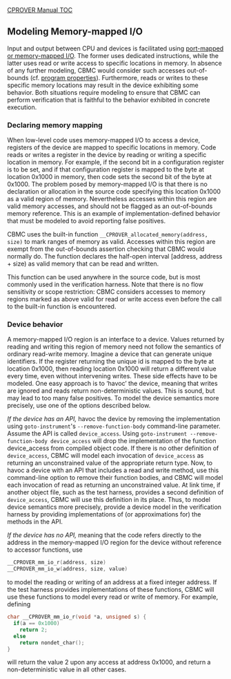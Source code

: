 [CPROVER Manual TOC](../../)

## Modeling Memory-mapped I/O

Input and output between CPU and devices is facilitated using
[port-mapped or memory-mapped I/O](https://en.wikipedia.org/wiki/Memory-mapped_I/O).
The former uses dedicated instructions, while the latter uses read or write
access to specific locations in memory.
In absence of any further modeling, CBMC would consider such accesses
out-of-bounds (cf. [program properties](../../properties/)).
Furthermore, reads or writes to these specific memory locations may result in
the device exhibiting some behavior.
Both situations require modeling to ensure that CBMC can perform verification
that is faithful to the behavior exhibited in concrete execution.

### Declaring memory mapping

When low-level code uses memory-mapped I/O to access a device, registers of the
device are mapped to specific locations in memory. Code reads or writes a
register in the device by reading or writing a specific location in memory. For
example, if the second bit in a configuration register is to be set, and if that
configuration register is mapped to the byte at location 0x1000 in memory, then
code sets the second bit of the byte at 0x1000. The problem posed by
memory-mapped I/O is that there is no declaration or allocation in the source
code specifying this location 0x1000 as a valid region of memory. Nevertheless
accesses within this region are valid memory accesses, and should not be flagged
as an out-of-bounds memory reference. This is an example of
implementation-defined behavior that must be modeled to avoid reporting false
positives.

CBMC uses the built-in function `__CPROVER_allocated_memory(address, size)` to
mark ranges of memory as valid. Accesses within this region are exempt from the
out-of-bounds assertion checking that CBMC would normally do. The function
declares the half-open interval [address, address + size) as valid memory that
can be read and written.

This function can be used anywhere in the source code, but is most commonly used
in the verification harness. Note that there is no flow sensitivity or scope
restriction: CBMC considers accesses to memory regions marked as above valid for
read or write access even before the call to the built-in function is
encountered.

### Device behavior

A memory-mapped I/O region is an interface to a device. Values returned by
reading and writing this region of memory need not follow the semantics of
ordinary read-write memory. Imagine a device that can generate unique
identifiers. If the register returning the unique id is mapped to the byte at
location 0x1000, then reading location 0x1000 will return a different value
every time, even without intervening writes. These side effects have to be
modeled.  One easy approach is to ‘havoc’ the device, meaning that writes are
ignored and reads return non-deterministic values. This is sound, but may lead
to too many false positives. To model the device semantics more precisely, use
one of the options described below.

*If the device has an API,* havoc the device by removing the implementation
using `goto-instrument`'s `--remove-function-body` command-line parameter.
Assume the API is called `device_access`. Using
`goto-instrument --remove-function-body device_access` will drop the
implementation of the function device_access from compiled object code.
If there is no other definition of `device_access`, CBMC will model each
invocation of `device_access` as returning an unconstrained value of the
appropriate return type. Now, to havoc a device with an API that includes a read
and write method, use this command-line option to remove their function bodies,
and CBMC will model each invocation of read as returning an unconstrained value.
At link time, if another object file, such as the test harness, provides a
second definition of `device_access`, CBMC will use this definition in its
place. Thus, to model device semantics more precisely, provide a device model in
the verification harness by providing implementations of (or approximations for)
the methods in the API.

*If the device has no API,* meaning that the code refers directly to the address
in the memory-mapped I/O region for the device without reference to accessor
functions, use
```C
__CPROVER_mm_io_r(address, size)
__CPROVER_mm_io_w(address, size, value)
```
to model the reading or writing of an address at a fixed integer address. If the
test harness provides implementations of these functions, CBMC will use these
functions to model every read or write of memory. For example, defining
```C
char __CPROVER_mm_io_r(void *a, unsigned s) {
  if(a == 0x1000)
    return 2;
  else
    return nondet_char();
}
```
will return the value 2 upon any access at address 0x1000, and return a
non-deterministic value in all other cases.

